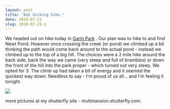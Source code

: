 ```yaml
---
layout: post
title: "A$$ kicking hike."
date: 2010-07-21
slug: 2010-07-21-1
---
```


We headed out on hike today in  [Garin Park](http://www.ebparks.org/parks/garin) .   Our plan was to hike to and find Newt Pond. However once crossing the creek (or pond) we climbed up a bit thinking the path would come back around to the actual pond - instead we climbed up to the top of a big hill.  The choices were a 2 mile hike around the back side, back the way we came (very steep and full of brambles)  or down the front of the hill into the park proper - which turned out very steep.  We opted for 3.  The climb up had taken a bit of energy and it seemed the quickest way down.  Needless to say - I&apos;m proud of us all...  and I&apos;m feeling it tonight.

  ![](/visible-light/images/assets/IMG_1858-thumb-600x800-155.jpg) 

more pictures at my shutterfly site - muttmansion.shutterfly.com.
<br />
